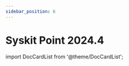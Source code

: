 ```yaml
---
sidebar_position: 6
---
```


# Syskit Point 2024.4

import DocCardList from '@theme/DocCardList';

<DocCardList />